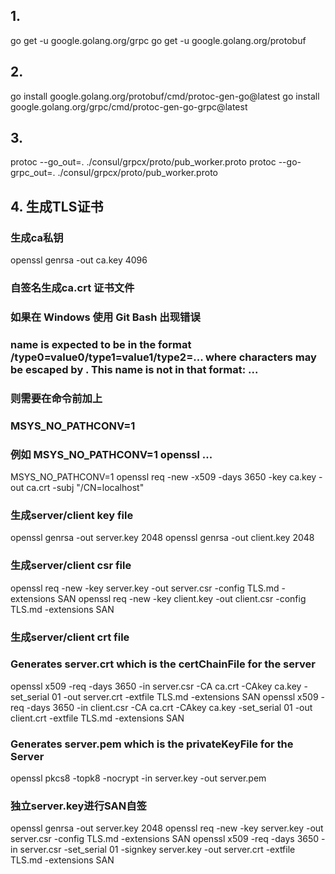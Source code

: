 ## 1.
go get -u google.golang.org/grpc
go get -u google.golang.org/protobuf

## 2.
go install google.golang.org/protobuf/cmd/protoc-gen-go@latest
go install google.golang.org/grpc/cmd/protoc-gen-go-grpc@latest

## 3.
protoc --go_out=. ./consul/grpcx/proto/pub_worker.proto
protoc --go-grpc_out=. ./consul/grpcx/proto/pub_worker.proto

## 4. 生成TLS证书

### 生成ca私钥
openssl genrsa -out ca.key 4096
### 自签名生成ca.crt 证书文件
### 如果在 Windows 使用 Git Bash 出现错误
### name is expected to be in the format /type0=value0/type1=value1/type2=... where characters may be escaped by \. This name is not in that format: ...
### 则需要在命令前加上
### MSYS_NO_PATHCONV=1
### 例如 MSYS_NO_PATHCONV=1 openssl ...
MSYS_NO_PATHCONV=1 openssl req -new -x509 -days 3650 -key ca.key -out ca.crt -subj "/CN=localhost"
### 生成server/client key file
openssl genrsa -out server.key 2048
openssl genrsa -out client.key 2048
### 生成server/client csr file
openssl req -new -key server.key -out server.csr -config TLS.md -extensions SAN
openssl req -new -key client.key -out client.csr -config TLS.md -extensions SAN
### 生成server/client crt file
### Generates server.crt which is the certChainFile for the server
openssl x509 -req -days 3650 -in server.csr -CA ca.crt -CAkey ca.key -set_serial 01 -out server.crt -extfile TLS.md -extensions SAN
openssl x509 -req -days 3650 -in client.csr -CA ca.crt -CAkey ca.key -set_serial 01 -out client.crt -extfile TLS.md -extensions SAN
### Generates server.pem which is the privateKeyFile for the Server
openssl pkcs8 -topk8 -nocrypt -in server.key -out server.pem


### 独立server.key进行SAN自签
openssl genrsa -out server.key 2048
openssl req -new -key server.key -out server.csr -config TLS.md -extensions SAN
openssl x509 -req -days 3650 -in server.csr -set_serial 01 -signkey server.key -out server.crt -extfile TLS.md -extensions SAN
